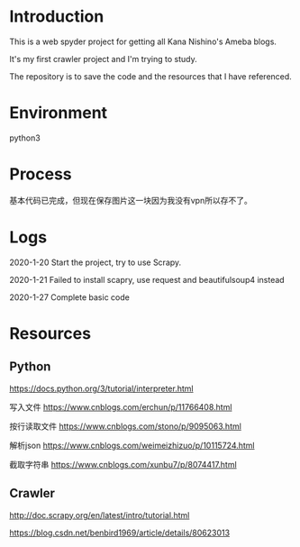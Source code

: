 # Introduction

This is a web spyder project for getting all Kana Nishino's Ameba blogs.

It's my first crawler project and I'm trying to study.

The repository is to save the code and the resources that I have referenced.

# Environment
python3

# Process
基本代码已完成，但现在保存图片这一块因为我没有vpn所以存不了。

# Logs
2020-1-20 Start the project, try to use Scrapy.

2020-1-21 Failed to install scapry, use request and beautifulsoup4 instead

2020-1-27 Complete basic code

# Resources

## Python
https://docs.python.org/3/tutorial/interpreter.html

写入文件	https://www.cnblogs.com/erchun/p/11766408.html

按行读取文件	https://www.cnblogs.com/stono/p/9095063.html

解析json	https://www.cnblogs.com/weimeizhizuo/p/10115724.html

截取字符串	https://www.cnblogs.com/xunbu7/p/8074417.html

## Crawler
http://doc.scrapy.org/en/latest/intro/tutorial.html

https://blog.csdn.net/benbird1969/article/details/80623013
